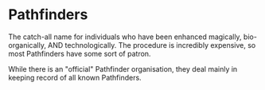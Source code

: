 # Pathfinders
The catch-all name for individuals who have been enhanced magically, bio-organically, AND technologically. The procedure is incredibly expensive, so most Pathfinders have some sort of patron.

While there is an "official" Pathfinder organisation, they deal mainly in keeping record of all known Pathfinders. 